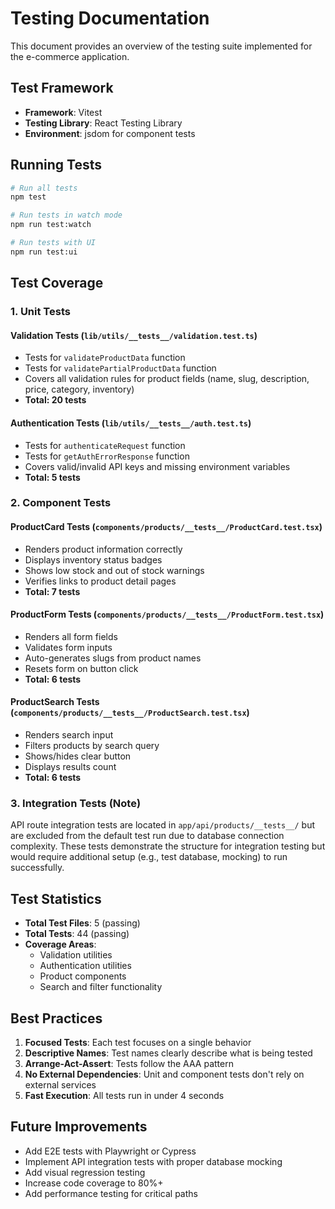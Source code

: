# Testing Documentation

This document provides an overview of the testing suite implemented for the e-commerce application.

## Test Framework

- **Framework**: Vitest
- **Testing Library**: React Testing Library
- **Environment**: jsdom for component tests

## Running Tests

```bash
# Run all tests
npm test

# Run tests in watch mode
npm run test:watch

# Run tests with UI
npm run test:ui
```

## Test Coverage

### 1. Unit Tests

#### Validation Tests (`lib/utils/__tests__/validation.test.ts`)
- Tests for `validateProductData` function
- Tests for `validatePartialProductData` function
- Covers all validation rules for product fields (name, slug, description, price, category, inventory)
- **Total: 20 tests**

#### Authentication Tests (`lib/utils/__tests__/auth.test.ts`)
- Tests for `authenticateRequest` function
- Tests for `getAuthErrorResponse` function
- Covers valid/invalid API keys and missing environment variables
- **Total: 5 tests**

### 2. Component Tests

#### ProductCard Tests (`components/products/__tests__/ProductCard.test.tsx`)
- Renders product information correctly
- Displays inventory status badges
- Shows low stock and out of stock warnings
- Verifies links to product detail pages
- **Total: 7 tests**

#### ProductForm Tests (`components/products/__tests__/ProductForm.test.tsx`)
- Renders all form fields
- Validates form inputs
- Auto-generates slugs from product names
- Resets form on button click
- **Total: 6 tests**

#### ProductSearch Tests (`components/products/__tests__/ProductSearch.test.tsx`)
- Renders search input
- Filters products by search query
- Shows/hides clear button
- Displays results count
- **Total: 6 tests**

### 3. Integration Tests (Note)

API route integration tests are located in `app/api/products/__tests__/` but are excluded from the default test run due to database connection complexity. These tests demonstrate the structure for integration testing but would require additional setup (e.g., test database, mocking) to run successfully.

## Test Statistics

- **Total Test Files**: 5 (passing)
- **Total Tests**: 44 (passing)
- **Coverage Areas**:
  - Validation utilities
  - Authentication utilities
  - Product components
  - Search and filter functionality

## Best Practices

1. **Focused Tests**: Each test focuses on a single behavior
2. **Descriptive Names**: Test names clearly describe what is being tested
3. **Arrange-Act-Assert**: Tests follow the AAA pattern
4. **No External Dependencies**: Unit and component tests don't rely on external services
5. **Fast Execution**: All tests run in under 4 seconds

## Future Improvements

- Add E2E tests with Playwright or Cypress
- Implement API integration tests with proper database mocking
- Add visual regression testing
- Increase code coverage to 80%+
- Add performance testing for critical paths
